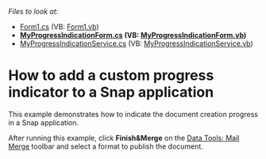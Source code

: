 <!-- default file list -->
*Files to look at*:

* [Form1.cs](./CS/CustomProgressIndicator/Form1.cs) (VB: [Form1.vb](./VB/CustomProgressIndicator/Form1.vb))
* **[MyProgressIndicationForm.cs](./CS/CustomProgressIndicator/MyProgressIndicationForm.cs) (VB: [MyProgressIndicationForm.vb](./VB/CustomProgressIndicator/MyProgressIndicationForm.vb))**
* [MyProgressIndicationService.cs](./CS/CustomProgressIndicator/MyProgressIndicationService.cs) (VB: [MyProgressIndicationService.vb](./VB/CustomProgressIndicator/MyProgressIndicationService.vb))
<!-- default file list end -->
# How to add a custom progress indicator to a Snap application


<p>This example demonstrates how to indicate the document creation progress in a Snap application.</p><p>After running this example, click <strong>Finish&Merge</strong> on the <a href="http://documentation.devexpress.com/#WindowsForms/CustomDocument16496"><u>Data Tools: Mail Merge</u></a> toolbar and select a format to publish the document.</p><br />


<br/>


